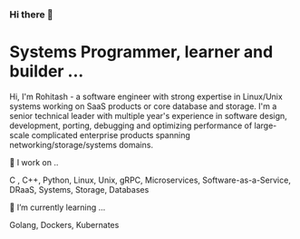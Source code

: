 ### Hi there 👋
# Systems Programmer, learner and builder ...

Hi, I'm Rohitash - a software engineer with strong expertise in Linux/Unix systems working on SaaS products or core database and storage. I'm a senior technical leader 
with multiple year's experience in software design, development, porting, debugging and optimizing performance of large-scale complicated enterprise products spanning 
networking/storage/systems domains.

🔭 I work on ..

C , C++, Python, Linux, Unix, gRPC, Microservices, Software-as-a-Service, DRaaS, Systems, Storage, Databases

🌱 I’m currently learning ...

Golang, Dockers, Kubernates



<!--
**rohitashpanda/rohitashpanda** is a ✨ _special_ ✨ repository because its `README.md` (this file) appears on your GitHub profile.

Here are some ideas to get you started:

- 🔭 I’m currently working on ...
- 🌱 I’m currently learning ...
- 👯 I’m looking to collaborate on ...
- 🤔 I’m looking for help with ...
- 💬 Ask me about ...
- 📫 How to reach me: ...
- 😄 Pronouns: ...
- ⚡ Fun fact: ...
-->
